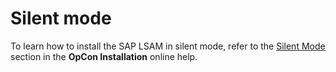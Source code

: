 # Silent mode

To learn how to install the SAP LSAM in silent mode, refer to the [Silent Mode](https://help.smatechnologies.com/opcon/core/latest/Files/Installation/Component%20Installations.htm#Silent) section in the **OpCon Installation** online help.
